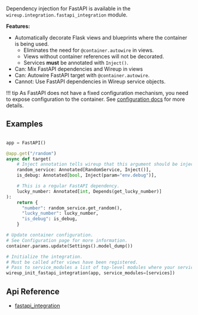 Dependency injection for FastAPI is available in the `wireup.integration.fastapi_integration` module.


**Features:**

* Automatically decorate Flask views and blueprints where the container is being used.
    * Eliminates the need for `@container.autowire` in views.
    * Views without container references will not be decorated.
    * Services **must** be annotated with `Inject()`.
* Can: Mix FastAPI dependencies and Wireup in views
* Can: Autowire FastAPI target with `@container.autowire`.
* Cannot: Use FastAPI dependencies in Wireup service objects.

!!! tip
    As FastAPI does not have a fixed configuration mechanism, you need to expose 
    configuration to the container. See [configuration docs](../configuration.md) for more details.

## Examples

```python

app = FastAPI()

@app.get("/random")
async def target(
    # Inject annotation tells wireup that this argument should be injected.
    random_service: Annotated[RandomService, Inject()],
    is_debug: Annotated[bool, Inject(param="env.debug")],

    # This is a regular FastAPI dependency.
    lucky_number: Annotated[int, Depends(get_lucky_number)]
):
    return {
      "number": random_service.get_random(), 
      "lucky_number": lucky_number,
      "is_debug": is_debug,
    }

# Update container configuration.
# See Configuration page for more information.
container.params.update(Settings().model_dump())

# Initialize the integration.
# Must be called after views have been registered.
# Pass to service_modules a list of top-level modules where your services reside.
wireup_init_fastapi_integration(app, service_modules=[services])
```

## Api Reference

* [fastapi_integration](../class/fastapi_integration.md)
